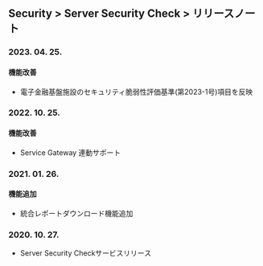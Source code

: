## Security > Server Security Check > リリースノート

### 2023. 04. 25.
#### 機能改善
* 電子金融基盤施設のセキュリティ脆弱性評価基準(第2023-1号)項目を反映

### 2022. 10. 25.

#### 機能改善
* Service Gateway 連動サポート

### 2021. 01. 26.

#### 機能追加
* 統合レポートダウンロード機能追加

### 2020. 10. 27.
* Server Security Checkサービスリリース
